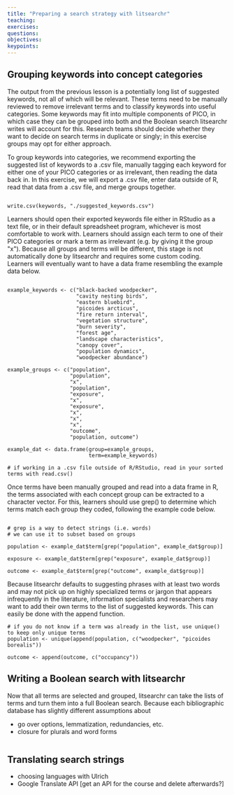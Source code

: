 ```yaml
---
title: "Preparing a search strategy with litsearchr"
teaching: 
exercises:
questions:
objectives:
keypoints:
---
```


## Grouping keywords into concept categories

The output from the previous lesson is a potentially long list of suggested keywords, not all of which will be relevant. These terms need to be manually reviewed to remove irrelevant terms and to classify keywords into useful categories. Some keywords may fit into multiple components of PICO, in which case they can be grouped into both and the Boolean search litsearchr writes will account for this. Research teams should decide whether they want to decide on search terms in duplicate or singly; in this exercise groups may opt for either approach.

To group keywords into categories, we recommend exporting the suggested list of keywords to a .csv file, manually tagging each keyword for either one of your PICO categories or as irrelevant, then reading the data back in. In this exercise, we will export a .csv file, enter data outside of R, read that data from a .csv file, and merge groups together.

```{r}

write.csv(keywords, "./suggested_keywords.csv")

```

Learners should open their exported keywords file either in RStudio as a text file, or in their default spreadsheet program, whichever is most comfortable to work with. Learners should assign each term to one of their PICO categories or mark a term as irrelevant (e.g. by giving it the group "x"). Because all groups and terms will be different, this stage is not automatically done by litsearchr and requires some custom coding. Learners will eventually want to have a data frame resembling the example data below. 

```{r}

example_keywords <- c("black-backed woodpecker", 
                      "cavity nesting birds", 
                      "eastern bluebird",
                      "picoides arcticus",
                      "fire return interval",
                      "vegetation structure",
                      "burn severity",
                      "forest age",
                      "landscape characteristics",
                      "canopy cover",
                      "population dynamics",
                      "woodpecker abundance")

example_groups <- c("population",
                    "population",
                    "x",
                    "population",
                    "exposure",
                    "x",
                    "exposure",
                    "x",
                    "x",
                    "x",
                    "outcome",
                    "population, outcome")
                    
example_dat <- data.frame(group=example_groups, 
                          term=example_keywords)

# if working in a .csv file outside of R/RStudio, read in your sorted terms with read.csv()

```

Once terms have been manually grouped and read into a data frame in R, the terms associated with each concept group can be extracted to a character vector. For this, learners should use grep() to determine which terms match each group they coded, following the example code below. 

```{r}

# grep is a way to detect strings (i.e. words)
# we can use it to subset based on groups                           

population <- example_dat$term[grep("population", example_dat$group)]

exposure <- example_dat$term[grep("exposure", example_dat$group)]

outcome <- example_dat$term[grep("outcome", example_dat$group)]
```

Because litsearchr defaults to suggesting phrases with at least two words and may not pick up on highly specialized terms or jargon that appears infrequently in the literature, information specialists and researchers may want to add their own terms to the list of suggested keywords. This can easily be done with the append function. 

```{r}
# if you do not know if a term was already in the list, use unique() to keep only unique terms
population <- unique(append(population, c("woodpecker", "picoides borealis"))

outcome <- append(outcome, c("occupancy"))

```


## Writing a Boolean search with litsearchr

Now that all terms are selected and grouped, litsearchr can take the lists of terms and turn them into a full Boolean search. Because each bibliographic database has slightly different assumptions about 

- go over options, lemmatization, redundancies, etc. 
- closure for plurals and word forms

```{r}

```

## Translating search strings

- choosing languages with Ulrich
- Google Translate API [get an API for the course and delete afterwards?]

```{r}

```


